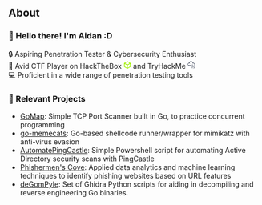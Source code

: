 ## About

### 👋 Hello there! I'm Aidan :D
🔒 Aspiring Penetration Tester & Cybersecurity Enthusiast <br>
🚩 Avid CTF Player on HackTheBox <img src="https://raw.githubusercontent.com/aidanfora/aidanfora/main/assets/hackthebox-color.svg" width="15" alt="HackTheBox Logo"> and TryHackMe <img src="https://raw.githubusercontent.com/aidanfora/aidanfora/main/assets/tryhackme-color.svg" width="15" alt="TryHackMe Logo"> <br>
💻 Proficient in a wide range of penetration testing tools

### 🚀 Relevant Projects
- [GoMap](https://github.com/aidanfora/GoMap): Simple TCP Port Scanner built in Go, to practice concurrent programming
- [go-memecats](https://github.com/aidanfora/go-memecats): Go-based shellcode runner/wrapper for mimikatz with anti-virus evasion
- [AutomatePingCastle](https://github.com/aidanfora/AutomatePingCastle): Simple Powershell script for automating Active Directory security scans with PingCastle
- [Phishermen's Cove](https://github.com/aidanfora/Phishermens-Cove): Applied data analytics and machine learning techniques to identify phishing websites based on URL features
- [deGomPyle](https://github.com/aidanfora/deGomPyle): Set of Ghidra Python scripts for aiding in decompiling and reverse engineering Go binaries.
<!--
**aidanfora/aidanfora** is a ✨ _special_ ✨ repository because its `README.md` (this file) appears on your GitHub profile.

Here are some ideas to get you started:

- 🔭 I’m currently working on ...
- 🌱 I’m currently learning ...
- 👯 I’m looking to collaborate on ...
- 🤔 I’m looking for help with ...
- 💬 Ask me about ...
- 📫 How to reach me: ...
- 😄 Pronouns: ...
- ⚡ Fun fact: ...
-->
